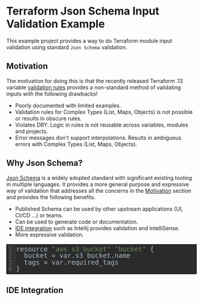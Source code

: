 # Terraform Json Schema Input Validation Example

This example project provides a way to do Terraform module input validation using standard `Json Schema` validation. 

## Motivation 
The motivation for doing this is that the recently released Terraform .13 variable 
[validation rules](https://www.terraform.io/docs/configuration/variables.html#custom-validation-rules) provides a non-standard
method of validating inputs with the following drawbacks!
 
 * Poorly documented with limited examples.
 * Validation rules for Complex Types (List, Maps, Objects) is not possible or results in obscure rules.
 * Violates DRY. Logic in rules is not reusable across variables, modules and projects. 
 * Error messages don't support interpolations. Results in ambiguous errors with Complex Types (List, Maps, Objects).
 
 
## Why Json Schema?

[Json Schema](https://json-schema.org/) is a widely adopted standard with significant existing tooling in multiple languages.
It provides a more general purpose and expressive way of validation that addresses all the concerns in the 
[Motivation](#motivation) section and provides the following benefits.

 * Published Schema can be used by other upstream applications (UI, CI/CD ...) or teams.
 * Can be used to generate code or documentation.
 * [IDE integration](#ide-integration) such as Intellij provides validation and IntelliSense.
 * More expressive validation.
   

<pre style="line-height: 100%;font-family:monospace;background-color:#2b2b2b; border-width:0.01mm; border-color:#000000; border-style:solid;padding:4px;font-size:13pt;"><span style="color:#606366;background-color:#313335;">1 </span><span style="color:#a9b7c6;background-color:#2b2b2b;">resource </span><span style="color:#6a8759;background-color:#2b2b2b;">"aws_s3_bucket"</span><span style="color:#a9b7c6;background-color:#2b2b2b;"> </span><span style="color:#6a8759;background-color:#2b2b2b;">"bucket"</span><span style="color:#a9b7c6;background-color:#2b2b2b;"> {
</span><span style="color:#606366;background-color:#313335;">2 </span><span style="color:#a9b7c6;background-color:#2b2b2b;">  bucket = var.s3_bucket.name
</span><span style="color:#606366;background-color:#313335;">3 </span><span style="color:#a9b7c6;background-color:#2b2b2b;">  tags = var.required_tags
</span><span style="color:#606366;background-color:#313335;">4 </span><span style="color:#a9b7c6;background-color:#2b2b2b;">}</span></pre>
## IDE Integration
